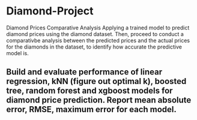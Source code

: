 # Diamond-Project
Diamond Prices Comparative Analysis
Applying a trained model to predict diamond prices using the diamond dataset. Then, proceed to conduct a comparativbe analysis between the predicted prices and the actual prices for the diamonds in the dataset, to identify how accurate the predictive model is. 
## Build and evaluate performance of linear regression, kNN (figure out optimal k), boosted tree, random forest and xgboost models for diamond price prediction. Report mean absolute error, RMSE, maximum error for each model.
